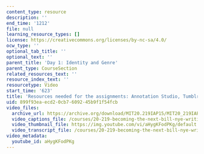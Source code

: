 ```yaml
---
content_type: resource
description: ''
end_time: '1212'
file: null
learning_resource_types: []
license: https://creativecommons.org/licenses/by-nc-sa/4.0/
ocw_type: ''
optional_tab_title: ''
optional_text: ''
parent_title: 'Day 1: Identity and Genre'
parent_type: CourseSection
related_resources_text: ''
resource_index_text: ''
resourcetype: Video
start_time: '623'
title: 'Resources needed for the assignments: Annotation Studio, Tumblr, and YouTube'
uid: 899f93ea-ecd2-0cb7-6092-45b9f1f54fcb
video_files:
  archive_url: https://archive.org/download/MIT20.219IAP15/MIT20_219IAP15_D01P3_300k.mp4
  video_captions_file: /courses/20-219-becoming-the-next-bill-nye-writing-and-hosting-the-educational-show-january-iap-2015/e5ed14ea1b2353969b9f2e435197f5e4_aHygKFodPKg.vtt
  video_thumbnail_file: https://img.youtube.com/vi/aHygKFodPKg/default.jpg
  video_transcript_file: /courses/20-219-becoming-the-next-bill-nye-writing-and-hosting-the-educational-show-january-iap-2015/3f281960dd23c9fc30790ded753f962d_aHygKFodPKg.pdf
video_metadata:
  youtube_id: aHygKFodPKg
---
```

